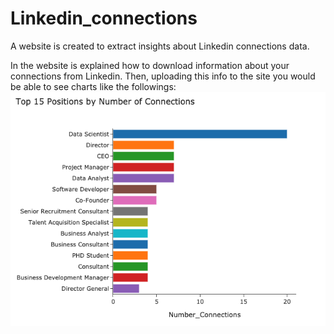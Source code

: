 # Linkedin_connections
A website is created to extract insights about Linkedin connections data.

In the website is explained how to download information about your connections from Linkedin. Then, uploading this info to the site you would be able to see charts like the followings: 
![Alt text](images/imag1.png?raw=true "Title")


